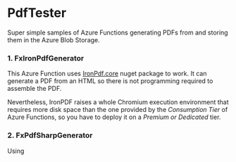 # PdfTester
Super simple samples of Azure Functions generating PDFs from  and storing them in the Azure Blob Storage.

### 1. FxIronPdfGenerator

This Azure Function uses [IronPdf.core](https://ironpdf.com/) nuget package to work. It can generate a PDF from an HTML so there is not programming required to assemble the PDF.

Nevertheless, IronPDF raises a whole Chromium execution environment that requires more disk space than the one provided by the *Consumption Tier* of Azure Functions, so you have to deploy it on a *Premium or Dedicated* tier.

### 2. FxPdfSharpGenerator
Using 

<!--stackedit_data:
eyJoaXN0b3J5IjpbLTE0NTU2MjM5NjcsMTk1MTMyMjI0Nl19
-->